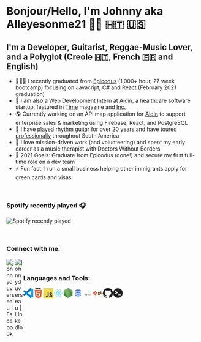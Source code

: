 # Bonjour/Hello, I'm Johnny aka Alleyesonme21 👋🏾 🇭🇹 🇺🇸

## I'm a Developer, Guitarist, Reggae-Music Lover, and a Polyglot (Creole 🇭🇹, French 🇫🇷 and English)

- 👨🏿‍💻 I recently graduated from [Epicodus][education] (1,000+ hour, 27 week bootcamp) focusing on Javacript, C# and React (February 2021 graduation) 
- 💉 I am also a Web Development Intern at [Aidin][aidin], a healthcare software startup, featured in [Time][time] magazine and [Inc.][inc] 
- 🌎 Currently working on an API map application for [Aidin][aidin] to support enterprise sales & marketing using Firebase, React, and PostgreSQL
- 🎸 I have played rhythm guitar for over 20 years and have [toured professionally][touring] throughout South America
- 🏥 I love mission-driven work (and volunteering) and spent my early career as a music therapist with Doctors Without Borders
- 🥅 2021 Goals: Graduate from Epicodus (done!) and secure my first full-time role on a dev team
- ⚡ Fun fact: I run a small business helping other immigrants apply for green cards and visas

<br />

### Spotify recently played 🎧

![Spotify recently played](https://spotify-recently-played-readme.vercel.app/api?user=5db5c169b2b6487e8487ede503999e7e)

<br />

### Connect with me:

<!-- [<img align="left" alt="johnnyduverseau.com" width="22px" src="https://raw.githubusercontent.com/iconic/open-iconic/master/svg/globe.svg" />][website] -->

[<img align="left" alt="johnnyduverseau | Facebook" width="22px" src="https://cdn.jsdelivr.net/npm/simple-icons@v3/icons/facebook.svg" />][facebook]

[<img align="left" alt="johnnyduverseau | LinkedIn" width="22px" src="https://cdn.jsdelivr.net/npm/simple-icons@v3/icons/linkedin.svg" />][linkedin]

<br />

### Languages and Tools:

<img align="left" alt="Visual Studio Code" width="26px" src="https://raw.githubusercontent.com/github/explore/80688e429a7d4ef2fca1e82350fe8e3517d3494d/topics/visual-studio-code/visual-studio-code.png" />

<img align="left" alt="HTML5" width="26px" src="https://raw.githubusercontent.com/github/explore/80688e429a7d4ef2fca1e82350fe8e3517d3494d/topics/html/html.png" />

<img align="left" alt="JavaScript" width="26px" src="https://raw.githubusercontent.com/github/explore/80688e429a7d4ef2fca1e82350fe8e3517d3494d/topics/javascript/javascript.png" />

<img align="left" alt="React" width="26px" src="https://raw.githubusercontent.com/github/explore/80688e429a7d4ef2fca1e82350fe8e3517d3494d/topics/react/react.png" />

<img align="left" alt="Node.js" width="26px" src="https://raw.githubusercontent.com/github/explore/80688e429a7d4ef2fca1e82350fe8e3517d3494d/topics/nodejs/nodejs.png" />

<img align="left" alt="SQL" width="26px" src="https://raw.githubusercontent.com/github/explore/80688e429a7d4ef2fca1e82350fe8e3517d3494d/topics/sql/sql.png" />

<img align="left" alt="MySQL" width="26px" src="https://raw.githubusercontent.com/github/explore/80688e429a7d4ef2fca1e82350fe8e3517d3494d/topics/mysql/mysql.png" />

<img align="left" alt="Git" width="26px" src="https://raw.githubusercontent.com/github/explore/80688e429a7d4ef2fca1e82350fe8e3517d3494d/topics/git/git.png" />

<img align="left" alt="GitHub" width="26px" src="https://raw.githubusercontent.com/github/explore/78df643247d429f6cc873026c0622819ad797942/topics/github/github.png" />

<img align="left" alt="Terminal" width="26px" src="https://raw.githubusercontent.com/github/explore/80688e429a7d4ef2fca1e82350fe8e3517d3494d/topics/terminal/terminal.png" />

<br />


[website]: johnnyduverseau.com
[education]: https://www.epicodus.com/online
[touring]: https://www.youtube.com/watch?v=4qgKYZ8RtM0   
[facebook]: https://www.facebook.com/johnny.duverseau
[linkedin]: https://www.linkedin.com/in/johnnyduverseau/
[aidin]: https://myaidin.com/
[time]: https://time.com/5027083/uncle-alzheimer-battle-inspired-me-to-disrupt-healthcare/
[inc]: https://www.inc.com/maisie-devine/this-harvard-grad-created-a-startup-to-disrupt-the-1-trillion-dollar-healthcare.html
